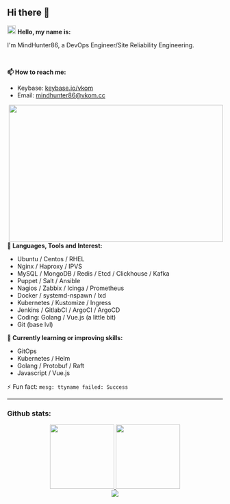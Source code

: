 ## Hi there 👋

<img height="20px" src="https://github.githubassets.com/images/icons/emoji/shipit.png" /> **Hello, my name is:**

I'm MindHunter86, a DevOps Engineer/Site Reliability Engineering.

<br/>

**📫 How to reach me:**
- Keybase: [keybase.io/vkom](https://keybase.io/vkom)
- Email: mindhunter86@vkom.cc

<div>
    <a href="https://github.com/MindHunter86">
        <img align="right" alt="" src="https://user-images.githubusercontent.com/8397729/193975159-617a8082-1443-4e39-9791-be549059ca97.gif" width="500" height="320" />
    </a>
</div>

**🔭 Languages, Tools and Interest:**
- Ubuntu / Centos / RHEL
- Nginx / Haproxy / IPVS
- MySQL / MongoDB / Redis / Etcd / Clickhouse / Kafka
- Puppet / Salt / Ansible
- Nagios / Zabbix / Icinga / Prometheus
- Docker / systemd-nspawn / lxd
- Kubernetes / Kustomize / Ingress
- Jenkins / GitlabCI / ArgoCI / ArgoCD
- Coding: Golang / Vue.js (a little bit)
- Git (base lvl)

**🌱 Currently learning or improving skills:**
- GitOps
- Kubernetes / Helm
- Golang / Protobuf / Raft
- Javascript / Vue.js

⚡ Fun fact: `mesg: ttyname failed: Success`

---

### Github stats:

<div align="center">
    <a href="https://github.com/MindHunter86">
        <img height="150px" src="https://github-readme-stats.vkom.cc/api?username=MindHunter86&show_icons=true&theme=radical&include_all_commits=true&count_private=true&exclude_repo=github-readme-stats" />
        <img height="150px" src="https://github-readme-stats.vkom.cc/api/top-langs/?username=MindHunter86&layout=compact&langs_count=7&exclude_repo=shurzgbets-web,joyskins-web,shurzgbets-bot,joyskins-node,github-readme-stats&theme=radical" />
    </a>
</div>
<div align="center">
    <a href="https://github.com/MindHunter86">
        <img src="https://github-profile-trophy.vercel.app/?username=MindHunter86&theme=radical&no-frame=true&margin-w=30&margin-h=20" />
    </a>
</div>

<!--
**MindHunter86/Mindhunter86** is a ✨ _special_ ✨ repository because its `README.md` (this file) appears on your GitHub profile.

Here are some ideas to get you started:

- 🔭 I’m currently working on ...
- 🌱 I’m currently learning ...
- 👯 I’m looking to collaborate on ...
- 🤔 I’m looking for help with ...
- 💬 Ask me about ...
- 📫 How to reach me: ...
- 😄 Pronouns: ...
- ⚡ Fun fact: ...
-->
